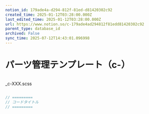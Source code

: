 ```yaml
---
notion_id: 179ade4a-d294-812f-81ed-d81420302c92
created_time: 2025-01-12T03:28:00.000Z
last_edited_time: 2025-01-12T03:28:00.000Z
url: https://www.notion.so/c-179ade4ad294812f81edd81420302c92
parent_type: database_id
archived: False
sync_time: 2025-07-12T14:43:01.096998
---
```


# パーツ管理テンプレート（c-）

```html

```
_c-XXX.scss
```scss

```
```javascript
// =========
// コードタイトル
// =========
```